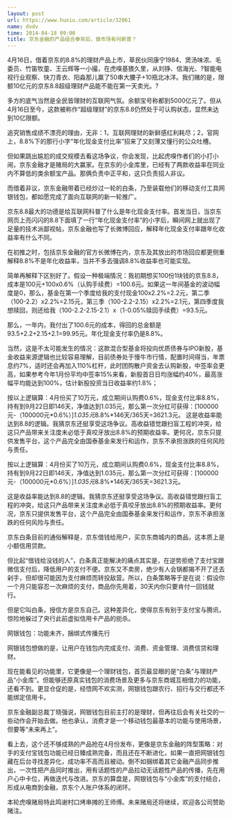 ```yaml
---
layout: post
url: https://www.huxiu.com/article/32061
name: dvdv
time: 2014-04-18 09:00
title: 京东金融的产品组合拳背后，做市场有何新意？
---
```

4月16日，借着京东的8.8%的理财产品上市，草民伙同康宁1984、煲汤味浓、毛委员、竹笛牧童、王云辉等一小撮，在虎嗅基猥久里，从刘铮、信海光、?智能电视行业观察、快刀青衣、阳淼那儿赢了50串大腰子+10瓶北冰洋。我们赌的是，限额10亿元的京东8.8超级理财产品能不能在第一天卖光。?

多方的底气当然是全民皆理财的互联网气氛。余额宝号称都到5000亿元了。但从4月16日至今，这款被称作“超级理财”的京东8.8仍然处于可认购状态，显然未达到10亿限额。

追究销售成绩不漂亮的理由，无非：1，互联网理财的新鲜感红利耗尽；2，官网上，8.8%下的那行小字“年化现金支付比率”招来了又刻薄又懂行的公众吐槽。

但如果跳出尴尬的成交规模去看这场争议，你会发现，比起虎嗅作者们的小打小闹，京东金融才是赌局的大赢家。在京东的小金库里，已经有了两款收益率在同业内不算低的类余额宝产品。那俩负责中正平和，这只负责招人非议。

而借着非议，京东金融带着已经炒过一轮的白条，乃至装载他们的移动支付工具网银钱包，都如愿完成了面向互联网的新一轮推广。

京东8.8最大的功德是给互联网科普了什么是年化现金支付率。首发当日，当京东网页上亮闪闪的8.8下面填了一行“年化现金支付率”的小字后，瞬间网上就出现了足量的技术派鄙视帖，京东金融也写了长微博回应，解释年化现金支付率跟年化收益率有什么不同。

在初推之时，包括京东金融的官方长微博在内，京东及其放出的市场回应都更侧重解释8.8%不是年化收益率，当并不多去强调8.8%收益率也可能实现。

简单再解释下区别好了。假设一种极端情况：我初期想买100份1块钱的京东8.8，成本是100元+100x0.6%（认购手续费）=100.6元。如果这一年间基金的波动幅度是0，那么，基金在第一个季度给我的支付现金100x2.2%=2.2元，第二季（100-2.2）x2.2%=2.15元，第三季（100-2.2-2.15）x2.2%=2.1元，第四季度我想赎回，则还给我（100-2.2-2.15-2.1）x（1-0.05%赎回手续费）=93.5元。

那么，一年内，我付出了100.6元的成本，得回的总金额是93.5+2.2+2.15+2.1=99.95元。年化现金支付率仍是8.8%。

当然，这是不太可能发生的情况：这款混合型基金将投向优质债券与IPO新股，基金收益来源逻辑也比较容易理解，目前债券处于慢牛市行情，配置时间得当，年票息约7%，适时还会再加入110%杠杆，此时团购散户资金去认购新股，中签率会更高，如果参考今年1月份平均中签率15%来看，新股首日日均涨幅约40%，最高涨幅平均能达到100%，估计新股投资当日收益率约1.8%；

按以上逻辑算：4月份买了10万元，成立期间认购费0.6%，现金支付比率8.8%，持有到9月22日即146天，净值达到1.035元，那么第一次分红可获得：[100000元-（100000元*0.6%）]*1.035元*8.8%*146天/365天=3621.3元。 这是收益率能达到8.8的逻辑。我猜京东还挺享受这场争议。高收益错觉跟扫盲工程的冲突，给这只产品带来关注度未必低于真咬牙放出8.8%的预期收益率。更何况，京东只提供发售平台，这个产品完全由国泰基金来发行和运作，京东不承担涨跌的任何风险与责任。

按以上逻辑算：4月份买了10万元，成立期间认购费0.6%，现金支付比率8.8%，持有到9月22日即146天，净值达到1.035元，那么第一次分红可获得：[100000元-（100000元*0.6%）]*1.035元*8.8%*146天/365天=3621.3元。

这是收益率能达到8.8的逻辑。我猜京东还挺享受这场争议。高收益错觉跟扫盲工程的冲突，给这只产品带来关注度未必低于真咬牙放出8.8%的预期收益率。更何况，京东只提供发售平台，这个产品完全由国泰基金来发行和运作，京东不承担涨跌的任何风险与责任。

京东白条目前的通俗解释是，京东借钱给用户，买京东商城内的商品，这本质上是小额信用贷款。

但比起“借钱给没钱的人”，白条真正能解决的痛点其实是，在逆势拒绝了支付宝跟微信支付后，降低用户的支付不便。京东又不卖房，绝少有人会锅都揭不开了还去剁手，但却很可能因为支付麻烦而转投敌营。所以，白条策略等于是在说：假设你一个月只能容忍一次麻烦的支付，商品你先用着，30天内你只要肯付一回钱就行。

但是它叫白条，授信方是京东自己。这种差异化，使得京东有别于支付宝与腾讯，惊险地躲过了央行此前虚拟信用卡产品的扼杀。

网银钱包：功能未齐，捆绑式传播先行

网银钱包想做的是，让用户在钱包内完成支付、消费、资金管理、消费信贷和理财。

现在能看见的功能里，它更像是一个理财钱包，首页最显眼的是“白条”与理财产品“小金库”。但能够还原真实钱包的消费场景及更多与京东商城互相借力的功能，还看不到。更显仓促的是，经悟网不欢实测，网银钱包跟农行、招行与交行都还不能绑定信用卡。

京东金融副总裁丁晓强说，网银钱包目前主打的是理财，但再往后会有关社交的一些动作会开始去做。他也承认，消费才是一个移动钱包最基本的功能与使用场景，但要等“未来再上”。

看上去，这个还不够成熟的产品抢在4月份发布，更像是京东金融的阵型策略：对手的支付宝钱包功能已经日臻成熟完备，而且还在不断进化，如果一直把网银钱包藏在后台寻找差异化，成功率不高而且被动。倒不如捆绑着其它金融产品同步推出，一次性把产品同时推出，用有话题性的产品拉动无话题性产品的传播，先在用户心中卡位，再做迭代与改进。京东的算盘是，网银钱包与“小金库”的支付结合，形成从电商到金融，京东个人账户体系的闭环。

本轮虎嗅赌局特此鸣谢村口烤串摊的王师傅。未来赌局还将继续，欢迎各公司赞助赌注。

